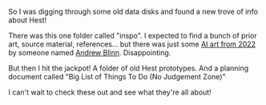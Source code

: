 So I was digging through some old data disks and found a new trove of info about Hest!

There was this one folder called "inspo". I expected to find a bunch of prior art, source material, references… but there was just some [AI art from 2022](https://twitter.com/disconcision/status/1606573390412017664) by someone named [Andrew Blinn](https://mastodon.social/@spiralganglion/112283974730498266). Disappointing.

But then I hit the jackpot! A folder of old Hest prototypes. And a planning document called "Big List of Things To Do (No Judgement Zone)"

I can't wait to check these out and see what they're all about!
